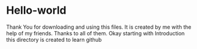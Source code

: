 # Hello-world
Thank You  for downloading and using this files.
It is created by me with the help of my friends.
Thanks to all of them.
Okay starting with Introduction this directory is created to learn github
